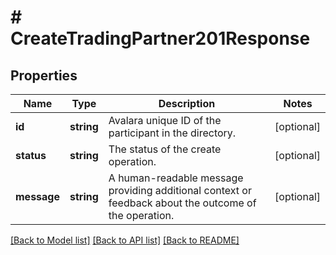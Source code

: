 # # CreateTradingPartner201Response

## Properties

Name | Type | Description | Notes
------------ | ------------- | ------------- | -------------
**id** | **string** | Avalara unique ID of the participant in the directory. | [optional]
**status** | **string** | The status of the create operation. | [optional]
**message** | **string** | A human-readable message providing additional context or feedback about the outcome of the operation. | [optional]

[[Back to Model list]](../../../README.md#models) [[Back to API list]](../../../README.md#endpoints) [[Back to README]](../../../README.md)

